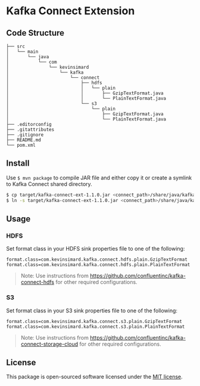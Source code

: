 # Kafka Connect Extension

## Code Structure

    ├── src
    │   └── main
    │       └── java
    │           └── com
    │               └── kevinsimard
    │                   └── kafka
    │                       └── connect
    │                           ├── hdfs
    │                           │   └── plain
    │                           │       ├── GzipTextFormat.java
    │                           │       └── PlainTextFormat.java
    │                           └── s3
    │                               └── plain
    │                                   ├── GzipTextFormat.java
    │                                   └── PlainTextFormat.java
    ├── .editorconfig
    ├── .gitattributes
    ├── .gitignore
    ├── README.md
    └── pom.xml

## Install

Use `$ mvn package` to compile JAR file and either copy it or create a symlink to Kafka Connect shared directory.

```bash
$ cp target/kafka-connect-ext-1.1.0.jar <connect_path>/share/java/kafka/
$ ln -s target/kafka-connect-ext-1.1.0.jar <connect_path>/share/java/kafka/
```

## Usage

### HDFS

Set format class in your HDFS sink properties file to one of the following:

```
format.class=com.kevinsimard.kafka.connect.hdfs.plain.GzipTextFormat
format.class=com.kevinsimard.kafka.connect.hdfs.plain.PlainTextFormat
```

> Note: Use instructions from https://github.com/confluentinc/kafka-connect-hdfs for other required configurations.

### S3

Set format class in your S3 sink properties file to one of the following:

```
format.class=com.kevinsimard.kafka.connect.s3.plain.GzipTextFormat
format.class=com.kevinsimard.kafka.connect.s3.plain.PlainTextFormat
```

> Note: Use instructions from https://github.com/confluentinc/kafka-connect-storage-cloud for other required configurations.

## License

This package is open-sourced software licensed under the [MIT license](http://opensource.org/licenses/MIT).
